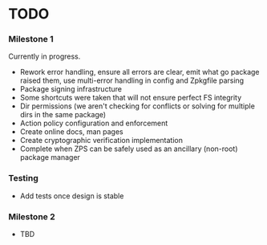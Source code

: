 TODO
====

### Milestone 1

Currently in progress.

- Rework error handling, ensure all errors are clear, emit what go package raised them, use multi-error handling in config and Zpkgfile parsing
- Package signing infrastructure
- Some shortcuts were taken that will not ensure perfect FS integrity
- Dir permissions (we aren't checking for conflicts or solving for multiple dirs in the same package)
- Action policy configuration and enforcement
- Create online docs, man pages
- Create cryptographic verification implementation
- Complete when ZPS can be safely used as an ancillary (non-root) package manager

### Testing

- Add tests once design is stable

### Milestone 2

- TBD
